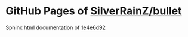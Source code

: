 GitHub Pages of [SilverRainZ/bullet](https://github.com/SilverRainZ/bullet.git)
===
Sphinx html documentation of [1e4e6d92](https://github.com/SilverRainZ/bullet/tree/1e4e6d928a54d04fd389210a55a7a50d866efbde)
